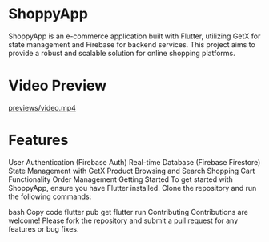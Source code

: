 # ShoppyApp
ShoppyApp is an e-commerce application built with Flutter, utilizing GetX for state management and Firebase for backend services. This project aims to provide a robust and scalable solution for online shopping platforms.

<h1>Video Preview</h1>

[previews/video.mp4](https://github.com/Amr-Mahm0ud/ShoppyApp/assets/70074221/822a3000-8a34-4133-8eb9-370de5539303)

# Features
User Authentication (Firebase Auth)
Real-time Database (Firebase Firestore)
State Management with GetX
Product Browsing and Search
Shopping Cart Functionality
Order Management
Getting Started
To get started with ShoppyApp, ensure you have Flutter installed. Clone the repository and run the following commands:

bash
Copy code
flutter pub get
flutter run
Contributing
Contributions are welcome! Please fork the repository and submit a pull request for any features or bug fixes.
